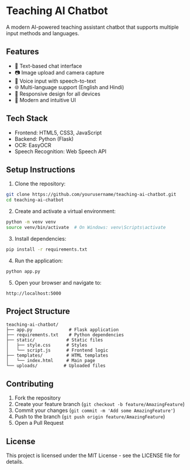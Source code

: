 # Teaching AI Chatbot

A modern AI-powered teaching assistant chatbot that supports multiple input methods and languages.

## Features

- 💬 Text-based chat interface
- 📷 Image upload and camera capture
- 🎤 Voice input with speech-to-text
- 🌐 Multi-language support (English and Hindi)
- 📱 Responsive design for all devices
- 🎨 Modern and intuitive UI

## Tech Stack

- Frontend: HTML5, CSS3, JavaScript
- Backend: Python (Flask)
- OCR: EasyOCR
- Speech Recognition: Web Speech API

## Setup Instructions

1. Clone the repository:
```bash
git clone https://github.com/yourusername/teaching-ai-chatbot.git
cd teaching-ai-chatbot
```

2. Create and activate a virtual environment:
```bash
python -m venv venv
source venv/bin/activate  # On Windows: venv\Scripts\activate
```

3. Install dependencies:
```bash
pip install -r requirements.txt
```

4. Run the application:
```bash
python app.py
```

5. Open your browser and navigate to:
```
http://localhost:5000
```

## Project Structure

```
teaching-ai-chatbot/
├── app.py              # Flask application
├── requirements.txt    # Python dependencies
├── static/            # Static files
│   ├── style.css      # Styles
│   └── script.js      # Frontend logic
├── templates/         # HTML templates
│   └── index.html     # Main page
└── uploads/          # Uploaded files
```

## Contributing

1. Fork the repository
2. Create your feature branch (`git checkout -b feature/AmazingFeature`)
3. Commit your changes (`git commit -m 'Add some AmazingFeature'`)
4. Push to the branch (`git push origin feature/AmazingFeature`)
5. Open a Pull Request

## License

This project is licensed under the MIT License - see the LICENSE file for details.